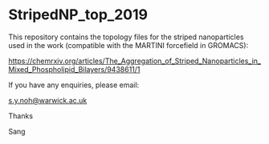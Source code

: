 # StripedNP_top_2019

This repository contains the topology files for the striped nanoparticles used in the work (compatible with the MARTINI forcefield in GROMACS):

https://chemrxiv.org/articles/The_Aggregation_of_Striped_Nanoparticles_in_Mixed_Phospholipid_Bilayers/9438611/1

If you have any enquiries, please email:

s.y.noh@warwick.ac.uk

Thanks

Sang

